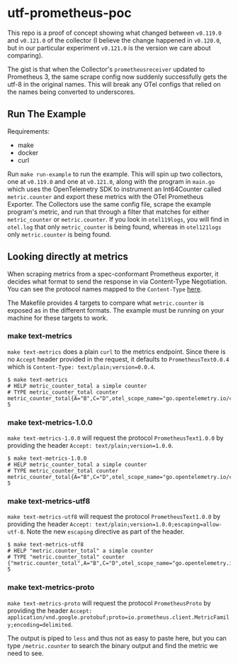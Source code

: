 # utf-prometheus-poc

This repo is a proof of concept showing what changed between `v0.119.0` and `v0.121.0` of the collector (I believe the change happened in `v0.120.0`, but in our particular experiment `v0.121.0` is the version we care about comparing).

The gist is that when the Collector's `prometheusreceiver` updated to Prometheus 3, the same scrape config now suddenly successfully gets the utf-8 in the original names. This will break any OTel configs that relied on the names being converted to underscores.

## Run The Example

Requirements:
- make
- docker
- curl

Run `make run-example` to run the example. This will spin up two collectors, one at `v0.119.0` and one at `v0.121.0`, along with the program in `main.go` which uses the OpenTelemetry SDK to instrument an Int64Counter called `metric.counter` and export these metrics with the OTel Prometheus Exporter. The Collectors use the same config file, scrape the example program's metric, and run that through a filter that matches for either `metric_counter` or `metric.counter`. If you look in `otel119logs`, you will find in `otel.log` that only `metric_counter` is being found, whereas in `otel121logs` only `metric.counter` is being found.

## Looking directly at metrics

When scraping metrics from a spec-conformant Prometheus exporter, it decides what format to send the response in via Content-Type Negotiation. You can see the protocol names mapped to the `Content-Type` [here](https://github.com/prometheus/prometheus/blob/32d306854b77352fec62f5df1268d745b84dfd96/config/config.go#L516-L529).

The Makefile provides 4 targets to compare what `metric.counter` is exposed as in the different formats. The example must be running on your machine for these targets to work.

### make text-metrics

`make text-metrics` does a plain `curl` to the metrics endpoint. Since there is no `Accept` header provided in the request, it defaults to `PrometheusText0.0.4` which is `Content-Type: text/plain;version=0.0.4`.

```
$ make text-metrics
# HELP metric_counter_total a simple counter
# TYPE metric_counter_total counter
metric_counter_total{A="B",C="D",otel_scope_name="go.opentelemetry.io/contrib/examples/prometheus",otel_scope_version=""} 5
```

### make text-metrics-1.0.0

`make text-metrics-1.0.0` will request the protocol `PrometheusText1.0.0` by providing the header `Accept: text/plain;version=1.0.0`.

```
$ make text-metrics-1.0.0
# HELP metric_counter_total a simple counter
# TYPE metric_counter_total counter
metric_counter_total{A="B",C="D",otel_scope_name="go.opentelemetry.io/contrib/examples/prometheus",otel_scope_version=""} 5
```

### make text-metrics-utf8

`make text-metrics-utf8` will request the protocol `PrometheusText1.0.0` by providing the header `Accept: text/plain;version=1.0.0;escaping=allow-utf-8`. Note the new `escaping` directive as part of the header.

```
$ make text-metrics-utf8
# HELP "metric.counter_total" a simple counter
# TYPE "metric.counter_total" counter
{"metric.counter_total",A="B",C="D",otel_scope_name="go.opentelemetry.io/contrib/examples/prometheus",otel_scope_version=""} 5
```

### make text-metrics-proto

`make text-metrics-proto` will request the protocol `PrometheusProto` by providing the header `Accept: application/vnd.google.protobuf;proto=io.prometheus.client.MetricFamily;encoding=delimited`.

The output is piped to `less` and thus not as easy to paste here, but you can type `/metric.counter` to search the binary output and find the metric we need to see.